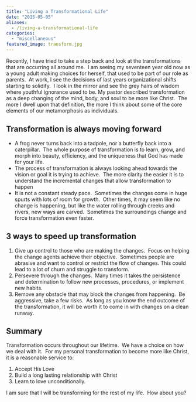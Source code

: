 ```yaml
---
title: "Living a Transformational Life"
date: "2015-05-05"
aliases:
  - /living-a-transformational-life
categories: 
  - "miscellaneous"
featured_image: transform.jpg
---
```


Recently, I have tried to take a step back and look at the transformations that are occurring all around me.  I am seeing my seventeen year old now as a young adult making choices for herself, that used to be part of our role as parents.  At work, I see the decisions of last years organizational shifts starting to solidify.  I look in the mirror and see the grey hairs of wisdom where youthful ignorance used to be. My pastor described transformation as a deep changing of the mind, body, and soul to be more like Christ.  The more I dwell upon that definition, the more I think about some of the core elements of our metamorphosis as individuals.

## Transformation is always moving forward

- A frog never turns back into a tadpole, nor a butterfly back into a caterpillar.  The whole purpose of transformation is to learn, grow, and morph into beauty, efficiency, and the uniqueness that God has made for your life.
- The process of transformation is always looking ahead towards the vision or goal it is trying to achieve.  The more clarity the easier it is to understand the incremental changes that allow transformation to happen
- It is not a constant steady pace.  Sometimes the changes come in huge spurts with lots of room for growth.  Other times, it may seem like no change is happening, but like the water rolling through creeks and rivers, new ways are carved.  Sometimes the surroundings change and force transformation even faster.

## 3 ways to speed up transformation

1. Give up control to those who are making the changes.  Focus on helping the change agents achieve their objective.  Sometimes people are abrasive and want to control or restrict the flow of changes. This could lead to a lot of churn and struggle to transform.
2. Persevere through the changes.  Many times it takes the persistence and determination to follow new processes, procedures, or implement new habits.
3. Remove any obstacle that may block the changes from happening.  Be aggressive, take a few risks.  As long as you know the end outcome of the transformation, it will be worth it to come in with changes on a clean runway.

## Summary

Transformation occurs throughout our lifetime.  We have a choice on how we deal with it.  For my personal transformation to become more like Christ, it is a reasonable service to:

1. Accept His Love
2. Build a long lasting relationship with Christ
3. Learn to love unconditionally.

I am sure that I will be transforming for the rest of my life.  How about you?
